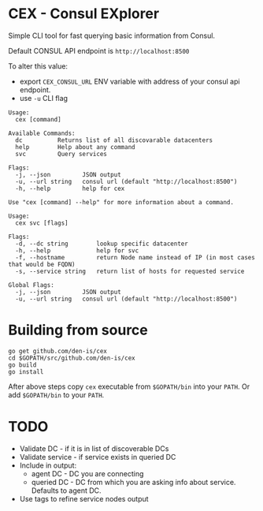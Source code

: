 # CEX - Consul EXplorer

Simple CLI tool for fast querying basic information from Consul.

Default CONSUL API endpoint is `http://localhost:8500`

To alter this value:
- export `CEX_CONSUL_URL` ENV variable with address of your consul api endpoint.
- use `-u` CLI flag

```
Usage:
  cex [command]

Available Commands:
  dc          Returns list of all discovarable datacenters
  help        Help about any command
  svc         Query services

Flags:
  -j, --json         JSON output
  -u, --url string   consul url (default "http://localhost:8500")
  -h, --help         help for cex

Use "cex [command] --help" for more information about a command.
```

```
Usage:
  cex svc [flags]

Flags:
  -d, --dc string        lookup specific datacenter
  -h, --help             help for svc
  -f, --hostname         return Node name instead of IP (in most cases that would be FQDN)
  -s, --service string   return list of hosts for requested service

Global Flags:
  -j, --json         JSON output
  -u, --url string   consul url (default "http://localhost:8500")
```

# Building from source

```
go get github.com/den-is/cex
cd $GOPATH/src/github.com/den-is/cex
go build
go install
```
After above steps copy `cex` executable from `$GOPATH/bin` into your `PATH`.
Or add `$GOPATH/bin` to your `PATH`.

# TODO
- Validate DC - if it is in list of discoverable DCs
- Validate service - if service exists in queried DC
- Include in output:
  - agent DC - DC you are connecting
  - queried DC - DC from which you are asking info about service. Defaults to agent DC.
- Use tags to refine service nodes output

